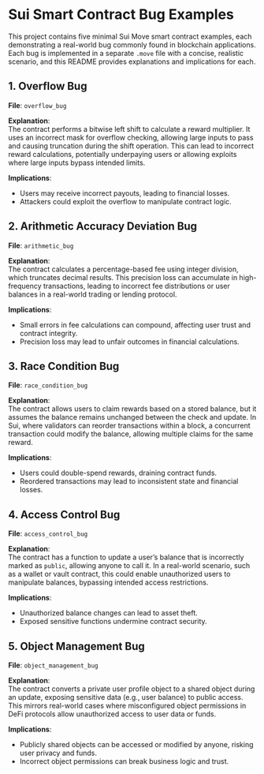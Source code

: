# Sui Smart Contract Bug Examples

This project contains five minimal Sui Move smart contract examples, each demonstrating a real-world bug commonly found in blockchain applications. Each bug is implemented in a separate `.move` file with a concise, realistic scenario, and this README provides explanations and implications for each.

## 1. Overflow Bug
**File**: `overflow_bug`

**Explanation**:  
The contract performs a bitwise left shift to calculate a reward multiplier. It uses an incorrect mask for overflow checking, allowing large inputs to pass and causing truncation during the shift operation. This can lead to incorrect reward calculations, potentially underpaying users or allowing exploits where large inputs bypass intended limits.

**Implications**:  
- Users may receive incorrect payouts, leading to financial losses.
- Attackers could exploit the overflow to manipulate contract logic.

## 2. Arithmetic Accuracy Deviation Bug
**File**: `arithmetic_bug`

**Explanation**:  
The contract calculates a percentage-based fee using integer division, which truncates decimal results. This precision loss can accumulate in high-frequency transactions, leading to incorrect fee distributions or user balances in a real-world trading or lending protocol.

**Implications**:  
- Small errors in fee calculations can compound, affecting user trust and contract integrity.
- Precision loss may lead to unfair outcomes in financial calculations.

## 3. Race Condition Bug
**File**: `race_condition_bug`

**Explanation**:  
The contract allows users to claim rewards based on a stored balance, but it assumes the balance remains unchanged between the check and update. In Sui, where validators can reorder transactions within a block, a concurrent transaction could modify the balance, allowing multiple claims for the same reward.

**Implications**:  
- Users could double-spend rewards, draining contract funds.
- Reordered transactions may lead to inconsistent state and financial losses.

## 4. Access Control Bug
**File**: `access_control_bug`

**Explanation**:  
The contract has a function to update a user’s balance that is incorrectly marked as `public`, allowing anyone to call it. In a real-world scenario, such as a wallet or vault contract, this could enable unauthorized users to manipulate balances, bypassing intended access restrictions.

**Implications**:  
- Unauthorized balance changes can lead to asset theft.
- Exposed sensitive functions undermine contract security.

## 5. Object Management Bug
**File**: `object_management_bug`

**Explanation**:  
The contract converts a private user profile object to a shared object during an update, exposing sensitive data (e.g., user balance) to public access. This mirrors real-world cases where misconfigured object permissions in DeFi protocols allow unauthorized access to user data or funds.

**Implications**:  
- Publicly shared objects can be accessed or modified by anyone, risking user privacy and funds.
- Incorrect object permissions can break business logic and trust.
